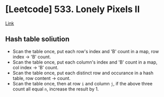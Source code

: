 # [Leetcode] 533. Lonely Pixels II

[Link](https://leetcode.com/problems/lonely-pixel-ii/)

## Hash table soliution

* Scan the table once, put each row's index and 'B' count in a map, row index -> 'B' count.
* Scan the table once, put each column's index and 'B' count in a map, col index -> 'B' count.
* Scan the table once, put each distinct row and occurance in a hash table, row content -> count.
* Scan the table once, then at row `i` and column `j`, if the above three count all equal `n`, increase the result by 1.

